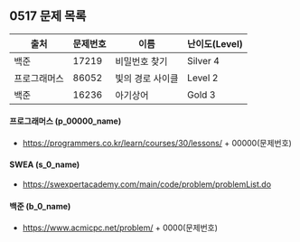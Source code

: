 
## 0517 문제 목록


| 출처         | 문제번호 | 이름             | 난이도(Level) |
| ------------ | -------- | ---------------- | ------------- |
| 백준         | 17219    | 비밀번호 찾기    | Silver 4      |
| 프로그래머스 | 86052    | 빛의 경로 사이클 | Level 2       |
| 백준         | 16236    | 아기상어         | Gold 3        |



#### 프로그래머스 (p_00000_name)

- https://programmers.co.kr/learn/courses/30/lessons/ + 00000(문제번호)

#### SWEA (s_0_name)

- https://swexpertacademy.com/main/code/problem/problemList.do

#### 백준 (b_0_name)

- https://www.acmicpc.net/problem/ + 0000(문제번호)

